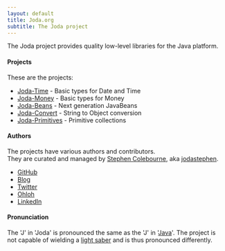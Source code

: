 ```yaml
---
layout: default
title: Joda.org
subtitle: The Joda project
---
```


The Joda project provides quality low-level libraries for the Java platform.

#### Projects

These are the projects:

- [Joda-Time](http://www.joda.org/joda-time/) - Basic types for Date and Time
- [Joda-Money](http://www.joda.org/joda-money/) - Basic types for Money
- [Joda-Beans](http://www.joda.org/joda-beans/) - Next generation JavaBeans
- [Joda-Convert](http://www.joda.org/joda-convert/) - String to Object conversion
- [Joda-Primitives](http://www.joda.org/joda-primitives/) - Primitive collections

#### Authors

The projects have various authors and contributors.  
They are curated and managed by [Stephen Colebourne](http://www.linkedin.com/in/stephencolebourne),
aka [jodastephen](https://github.com/jodastephen).
- [GitHub](https://github.com/jodastephen)
- [Blog](http://blog.joda.org)
- [Twitter](https://twitter.com/jodastephen)
- [Ohloh](https://www.ohloh.net/accounts/scolebourne)
- [LinkedIn](http://www.linkedin.com/in/stephencolebourne)

#### Pronunciation
 The 'J' in 'Joda' is pronounced the same as the 'J' in '[Java](http://dictionary.reference.com/browse/Java)'.
 The project is not capable of wielding a [light saber](http://en.wikipedia.org/wiki/Yoda) and is thus pronounced differently.

